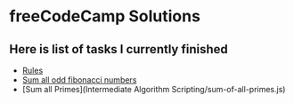 # freeCodeCamp Solutions
## Here is list of tasks I currently finished

* [Rules](rules.md)
* [Sum all odd fibonacci numbers](sum-fibonacci.js)
* [Sum all Primes](Intermediate Algorithm Scripting/sum-of-all-primes.js)

